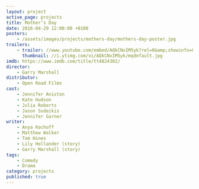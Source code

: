 ```yaml
---
layout: project
active_page: projects
title: Mother’s Day
date: 2016-04-29 12:00:00 +0100
posters:
    - /assets/images/projects/mothers-day/mothers-day-poster.jpg
trailers:
    - trailer: //www.youtube.com/embed/AQkCNxIM5yk?rel=0&amp;showinfo=0
      thumbnail: //i.ytimg.com/vi/AQkCNxIM5yk/mqdefault.jpg
imdb: https://www.imdb.com/title/tt4824302/
director:
    - Garry Marshall
distributor:
    - Open Road Films
cast:
    - Jennifer Aniston
    - Kate Hudson
    - Julia Roberts
    - Jason Sudeikis
    - Jennifer Garner
writer:
    - Anya Kochoff
    - Matthew Walker
    - Tom Hines
    - Lily Hollander (story)
    - Garry Marshall (story)
tags:
    - Comedy
    - Drama
category: projects
published: true
---
```

